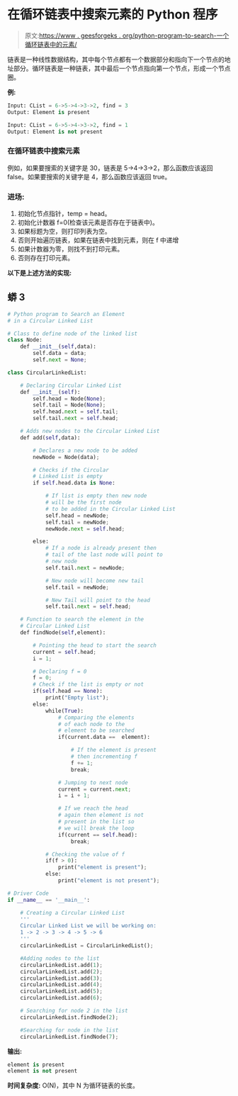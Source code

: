 # 在循环链表中搜索元素的 Python 程序

> 原文:[https://www . geesforgeks . org/python-program-to-search-一个循环链表中的元素/](https://www.geeksforgeeks.org/python-program-to-search-an-element-in-a-circular-linked-list/)

链表是一种线性数据结构，其中每个节点都有一个数据部分和指向下一个节点的地址部分。循环链表是一种链表，其中最后一个节点指向第一个节点，形成一个节点圈。

**例:**

```py
Input: CList = 6->5->4->3->2, find = 3
Output: Element is present

Input: CList = 6->5->4->3->2, find = 1
Output: Element is not present
```

### 在循环链表中搜索元素

例如，如果要搜索的关键字是 30，链表是 5->4->3->2，那么函数应该返回 false。如果要搜索的关键字是 4，那么函数应该返回 true。

### **进场:**

1.  初始化节点指针，temp = head。
2.  初始化计数器 f=0(检查该元素是否存在于链表中)。
3.  如果标题为空，则打印列表为空。
4.  否则开始遍历链表，如果在链表中找到元素，则在 f 中递增
5.  如果计数器为零，则找不到打印元素。
6.  否则存在打印元素。

**以下是上述方法的实现:**

## 蟒 3

```py
# Python program to Search an Element
# in a Circular Linked List

# Class to define node of the linked list    
class Node: 
    def __init__(self,data):    
        self.data = data;
        self.next = None;

class CircularLinkedList:

    # Declaring Circular Linked List
    def __init__(self):    
        self.head = Node(None);    
        self.tail = Node(None);    
        self.head.next = self.tail;    
        self.tail.next = self.head;    

    # Adds new nodes to the Circular Linked List
    def add(self,data):    

        # Declares a new node to be added
        newNode = Node(data); 

        # Checks if the Circular
        # Linked List is empty
        if self.head.data is None:

            # If list is empty then new node
            # will be the first node
            # to be added in the Circular Linked List
            self.head = newNode;
            self.tail = newNode;
            newNode.next = self.head;

        else:
            # If a node is already present then
            # tail of the last node will point to
            # new node
            self.tail.next = newNode;

            # New node will become new tail
            self.tail = newNode;

            # New Tail will point to the head
            self.tail.next = self.head;    

    # Function to search the element in the 
    # Circular Linked List
    def findNode(self,element):

        # Pointing the head to start the search
        current = self.head;
        i = 1;

        # Declaring f = 0
        f = 0;    
        # Check if the list is empty or not    
        if(self.head == None):
            print("Empty list"); 
        else:
            while(True):     
                # Comparing the elements
                # of each node to the
                # element to be searched
                if(current.data ==  element): 

                    # If the element is present
                    # then incrementing f
                    f += 1;    
                    break;

                # Jumping to next node
                current = current.next;    
                i = i + 1;    

                # If we reach the head
                # again then element is not 
                # present in the list so 
                # we will break the loop
                if(current == self.head):    
                    break;    

            # Checking the value of f
            if(f > 0):    
                print("element is present");    
            else:    
                print("element is not present");    

# Driver Code
if __name__ == '__main__':

    # Creating a Circular Linked List
    '''
    Circular Linked List we will be working on:
    1 -> 2 -> 3 -> 4 -> 5 -> 6
    '''
    circularLinkedList = CircularLinkedList();

    #Adding nodes to the list    
    circularLinkedList.add(1);
    circularLinkedList.add(2);
    circularLinkedList.add(3);
    circularLinkedList.add(4);
    circularLinkedList.add(5);
    circularLinkedList.add(6);

    # Searching for node 2 in the list    
    circularLinkedList.findNode(2);

    #Searching for node in the list    
    circularLinkedList.findNode(7);
```

**输出:**

```py
element is present
element is not present
```

**时间复杂度:** O(N)，其中 N 为循环链表的长度。